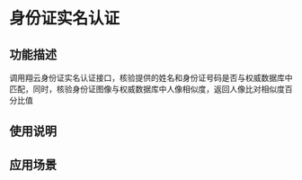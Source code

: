 # 身份证实名认证
## 功能描述
调用翔云身份证实名认证接口，核验提供的姓名和身份证号码是否与权威数据库中匹配，同时，核验身份证图像与权威数据库中人像相似度，返回人像比对相似度百分比值
## 使用说明
## 应用场景
